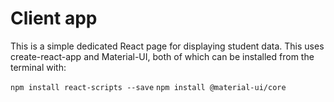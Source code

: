 # Client app

This is a simple dedicated React page for displaying student data.
This uses create-react-app and Material-UI, both of which can be installed 
from the terminal with:

`npm install react-scripts --save`
`npm install @material-ui/core`


